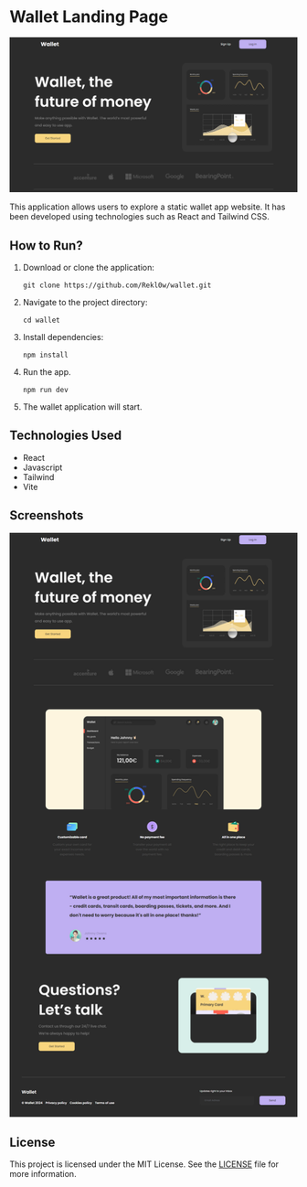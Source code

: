 # Wallet Landing Page

![Wallet Screenshot](./img/home.png)

This application allows users to explore a static wallet app website. It has been developed using technologies such as React and Tailwind CSS.

## How to Run?

1. Download or clone the application:

    ```
    git clone https://github.com/Rekl0w/wallet.git
    ```

2. Navigate to the project directory:

    ```
    cd wallet
    ```

3. Install dependencies:

    ```
    npm install
    ```

4. Run the app.

    ```
    npm run dev
    ```

5. The wallet application will start.

## Technologies Used

- React
- Javascript
- Tailwind
- Vite
  
## Screenshots

![wallet Screenshot](./img/full.png)

## License

This project is licensed under the MIT License. See the [LICENSE](LICENSE) file for more information.
